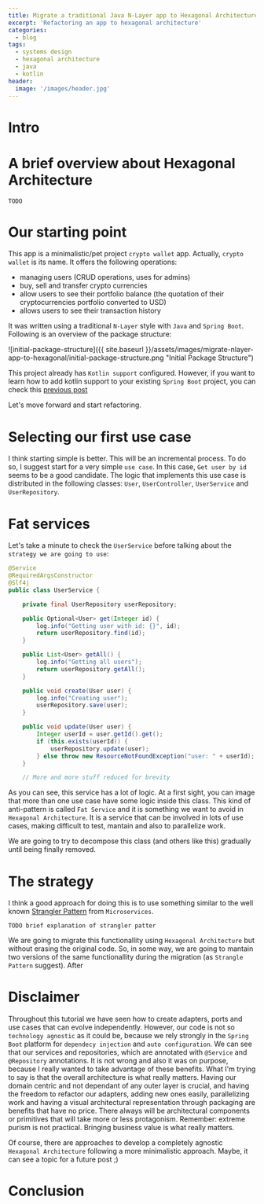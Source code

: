 ```yaml
---
title: Migrate a traditional Java N-Layer app to Hexagonal Architecture (and Kotlin too)
excerpt: 'Refactoring an app to hexagonal architecture'
categories:
  - blog
tags:
  - systems design
  - hexagonal architecture
  - java
  - kotlin
header:
  image: '/images/header.jpg'
---
```


# Intro

# A brief overview about Hexagonal Architecture

`TODO`

# Our starting point

This app is a minimalistic/pet project `crypto wallet` app. Actually, `crypto wallet` is its name. It offers the following operations:

- managing users (CRUD operations, uses for admins)
- buy, sell and transfer crypto currencies
- allow users to see their portfolio balance (the quotation of their cryptocurrencies portfolio converted to USD)
- allows users to see their transaction history

It was written using a traditional `N-Layer` style with `Java` and `Spring Boot`. Following is an overview of the package structure:

![initial-package-structure]({{ site.baseurl }}/assets/images/migrate-nlayer-app-to-hexagonal/initial-package-structure.png "Initial Package Structure")

This project already has `Kotlin support` configured. However, if you want to learn how to add kotlin support to your existing `Spring Boot` project, you can check this [previous post](https://serdeliverance.github.io/blog/blog/add-kotlin-to-your-spring-boot/)

Let's move forward and start refactoring.

# Selecting our first use case

I think starting simple is better. This will be an incremental process. To do so, I suggest start for a very simple `use case`. In this case, `Get user by id` seems to be a good candidate. The logic that implements this use case is distributed in the following classes: `User`, `UserController`, `UserService` and `UserRepository`.

# Fat services

Let's take a minute to check the `UserService` before talking about the `strategy we are going to use`:

``` java
@Service
@RequiredArgsConstructor
@Slf4j
public class UserService {

    private final UserRepository userRepository;

    public Optional<User> get(Integer id) {
        log.info("Getting user with id: {}", id);
        return userRepository.find(id);
    }

    public List<User> getAll() {
        log.info("Getting all users");
        return userRepository.getAll();
    }

    public void create(User user) {
        log.info("Creating user");
        userRepository.save(user);
    }

    public void update(User user) {
        Integer userId = user.getId().get();
        if (this.exists(userId)) {
            userRepository.update(user);
        } else throw new ResourceNotFoundException("user: " + userId);
    }

    // More and more stuff reduced for brevity
```

As you can see, this service has a lot of logic. At a first sight, you can image that more than one use case have some logic inside this class. This kind of anti-pattern is called `Fat Service` and it is something we want to avoid in `Hexagonal Architecture`. It is a service that can be involved in lots of use cases, making difficult to test, mantain and also to parallelize work.

We are going to try to decompose this class (and others like this) gradually until being finally removed.

# The strategy

I think a good approach for doing this is to use something similar to the well known [Strangler Pattern](https://microservices.io/patterns/refactoring/strangler-application.html) from `Microservices`.

`TODO brief explanation of strangler patter`

 We are going to migrate this functionallity using `Hexagonal Architecture` but without erasing the original code. So, in some way, we are going to mantain two versions of the same functionallity during the migration (as `Strangle Pattern` suggest). After

# Disclaimer

Throughout this tutorial we have seen how to create adapters, ports and use cases that can evolve independently. However, our code is not so `technology agnostic` as it could be, because we rely strongly in the `Spring Boot` platform for `dependecy injection` and `auto configuration`. We can see that our services and repositories, which are annotated with `@Service` and `@Repository` annotations. It is not wrong and also it was on purpose, because I really wanted to take advantage of these benefits. What I'm trying to say is that the overall architecture is what really matters. Having our domain centric and not dependant of any outer layer is crucial, and having the freedom to refactor our adapters, adding new ones easily, parallelizing work and having a visual architectural representation through packaging are benefits that have no price. There always will be architectural components or primitives that will take more or less protagonism. Remember: extreme purism is not practical. Bringing business value is what really matters.

Of course, there are approaches to develop a completely agnostic `Hexagonal Architecture` following a more minimalistic approach. Maybe, it can see a topic for a future post ;)

 # Conclusion